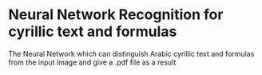 # Neural Network Recognition for cyrillic text and formulas
The Neural Network which can distinguish Arabic cyrillic text and formulas from the input image and give a .pdf file as a result
